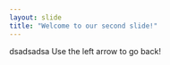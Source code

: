 ```yaml
---
layout: slide
title: "Welcome to our second slide!"
---
```

dsadsadsa
Use the left arrow to go back!
